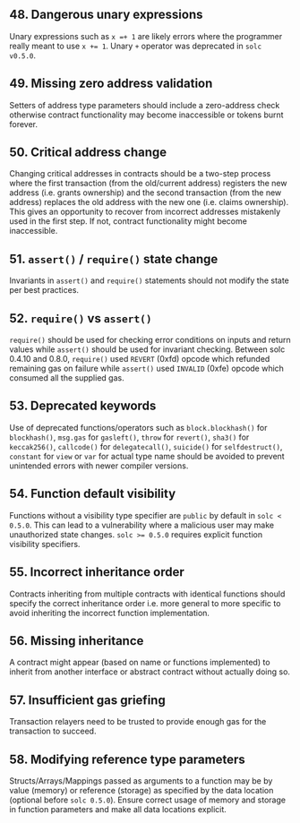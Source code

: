 ## 48. Dangerous unary expressions

Unary expressions such as `x =+ 1` are likely errors where the programmer really meant to use `x += 1`. Unary `+` operator was deprecated in `solc v0.5.0`.

## 49. Missing zero address validation

Setters of address type parameters should include a zero-address check otherwise contract functionality may become inaccessible or tokens burnt forever.

## 50. Critical address change

Changing critical addresses in contracts should be a two-step process where the first transaction (from the old/current address) registers the new address (i.e. grants ownership) and the second transaction (from the new address) replaces the old address with the new one (i.e. claims ownership). This gives an opportunity to recover from incorrect addresses mistakenly used in the first step. If not, contract functionality might become inaccessible.

## 51. `assert()` / `require()` state change

Invariants in `assert()` and `require()` statements should not modify the state per best practices.

## 52. `require()` vs `assert()`

`require()` should be used for checking error conditions on inputs and return values while `assert()` should be used for invariant checking. Between solc 0.4.10 and 0.8.0, `require()` used `REVERT` (0xfd) opcode which refunded remaining gas on failure while `assert()` used `INVALID` (0xfe) opcode which consumed all the supplied gas.

## 53. Deprecated keywords

Use of deprecated functions/operators such as `block.blockhash()` for `blockhash()`, `msg.gas` for `gasleft()`, `throw` for `revert()`, `sha3()` for `keccak256()`, `callcode()` for `delegatecall()`, `suicide()` for `selfdestruct()`, `constant` for `view` or `var` for actual type name should be avoided to prevent unintended errors with newer compiler versions.

## 54. Function default visibility

Functions without a visibility type specifier are `public` by default in `solc < 0.5.0`. This can lead to a vulnerability where a malicious user may make unauthorized state changes. `solc >= 0.5.0` requires explicit function visibility specifiers.

## 55. Incorrect inheritance order

Contracts inheriting from multiple contracts with identical functions should specify the correct inheritance order i.e. more general to more specific to avoid inheriting the incorrect function implementation.

## 56. Missing inheritance

A contract might appear (based on name or functions implemented) to inherit from another interface or abstract contract without actually doing so.

## 57. Insufficient gas griefing

Transaction relayers need to be trusted to provide enough gas for the transaction to succeed.

## 58. Modifying reference type parameters

Structs/Arrays/Mappings passed as arguments to a function may be by value (memory) or reference (storage) as specified by the data location (optional before `solc 0.5.0`). Ensure correct usage of memory and storage in function parameters and make all data locations explicit.
